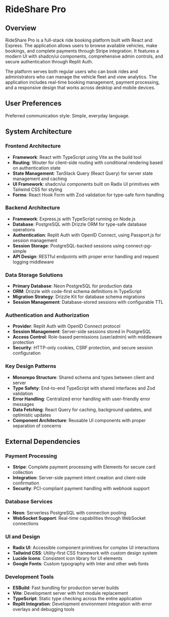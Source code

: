 # RideShare Pro

## Overview

RideShare Pro is a full-stack ride booking platform built with React and Express. The application allows users to browse available vehicles, make bookings, and complete payments through Stripe integration. It features a modern UI with shadcn/ui components, comprehensive admin controls, and secure authentication through Replit Auth.

The platform serves both regular users who can book rides and administrators who can manage the vehicle fleet and view analytics. The application includes real-time booking management, payment processing, and a responsive design that works across desktop and mobile devices.

## User Preferences

Preferred communication style: Simple, everyday language.

## System Architecture

### Frontend Architecture
- **Framework**: React with TypeScript using Vite as the build tool
- **Routing**: Wouter for client-side routing with conditional rendering based on authentication state
- **State Management**: TanStack Query (React Query) for server state management and caching
- **UI Framework**: shadcn/ui components built on Radix UI primitives with Tailwind CSS for styling
- **Forms**: React Hook Form with Zod validation for type-safe form handling

### Backend Architecture
- **Framework**: Express.js with TypeScript running on Node.js
- **Database**: PostgreSQL with Drizzle ORM for type-safe database operations
- **Authentication**: Replit Auth with OpenID Connect, using Passport.js for session management
- **Session Storage**: PostgreSQL-backed sessions using connect-pg-simple
- **API Design**: RESTful endpoints with proper error handling and request logging middleware

### Data Storage Solutions
- **Primary Database**: Neon PostgreSQL for production data
- **ORM**: Drizzle with code-first schema definitions in TypeScript
- **Migration Strategy**: Drizzle Kit for database schema migrations
- **Session Management**: Database-stored sessions with configurable TTL

### Authentication and Authorization
- **Provider**: Replit Auth with OpenID Connect protocol
- **Session Management**: Server-side sessions stored in PostgreSQL
- **Access Control**: Role-based permissions (user/admin) with middleware protection
- **Security**: HTTP-only cookies, CSRF protection, and secure session configuration

### Key Design Patterns
- **Monorepo Structure**: Shared schema and types between client and server
- **Type Safety**: End-to-end TypeScript with shared interfaces and Zod validation
- **Error Handling**: Centralized error handling with user-friendly error messages
- **Data Fetching**: React Query for caching, background updates, and optimistic updates
- **Component Architecture**: Reusable UI components with proper separation of concerns

## External Dependencies

### Payment Processing
- **Stripe**: Complete payment processing with Elements for secure card collection
- **Integration**: Server-side payment intent creation and client-side confirmation
- **Security**: PCI-compliant payment handling with webhook support

### Database Services
- **Neon**: Serverless PostgreSQL with connection pooling
- **WebSocket Support**: Real-time capabilities through WebSocket connections

### UI and Design
- **Radix UI**: Accessible component primitives for complex UI interactions
- **Tailwind CSS**: Utility-first CSS framework with custom design system
- **Lucide Icons**: Consistent icon library for UI elements
- **Google Fonts**: Custom typography with Inter and other web fonts

### Development Tools
- **ESBuild**: Fast bundling for production server builds
- **Vite**: Development server with hot module replacement
- **TypeScript**: Static type checking across the entire application
- **Replit Integration**: Development environment integration with error overlays and debugging tools